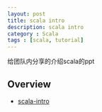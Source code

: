 ```yaml
---
layout: post
title: scala intro
description: scala intro
category : Scala
tags : [scala, tutorial]
---
```


给团队内分享的介绍scala的ppt

## Overview
* [scala-intro](/assets/resource/scala/scala-intro.pdf)

